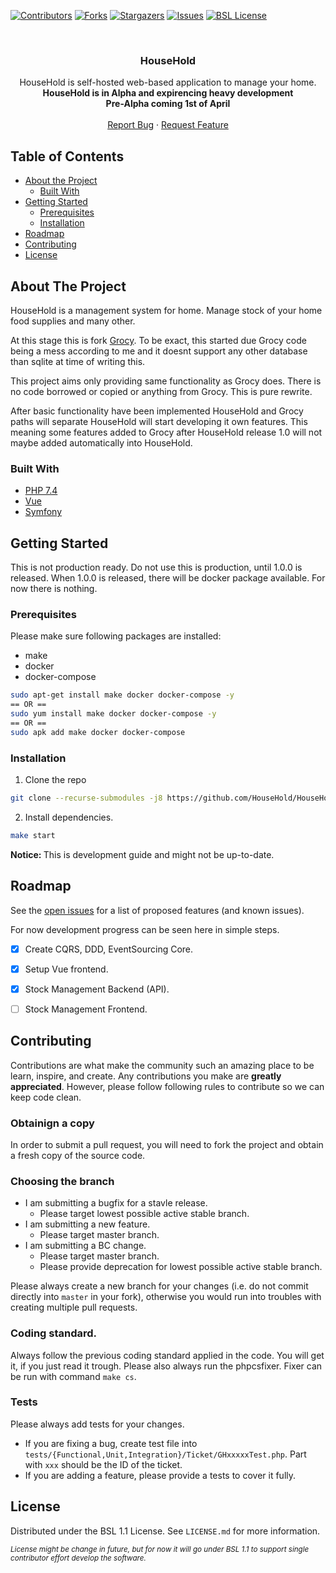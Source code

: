 [![Contributors][contributors-shield]][contributors-url]
[![Forks][forks-shield]][forks-url]
[![Stargazers][stars-shield]][stars-url]
[![Issues][issues-shield]][issues-url]
[![BSL License][license-shield]][license-url]


<br />
<p align="center">
  <!--
  <a href="https://github.com/HouseHold/HouseHold">
    <img src="logo.png" alt="Logo" width="80" height="80">
  </a>
  -->

  <h3 align="center">HouseHold</h3>

  <p align="center">
    HouseHold is self-hosted web-based application to manage your home.
    <br />
    <strong> HouseHold is in Alpha and expirencing heavy development</strong>
    <br />
    <strong> Pre-Alpha coming 1st of April </strong>
    <!-- <a href="https://github.com/HouseHold/HouseHold"><strong>Explore the docs »</strong></a> -->
    <br />
    <br />
    <!-- TODO: <a href="https://github.com/github_username/repo">View Demo</a> -->
    <!-- · -->
    <a href="https://github.com/HouseHold/HouseHold/issues">Report Bug</a>
    ·
    <a href="https://github.com/HouseHold/HouseHold/issues">Request Feature</a>
  </p>
</p>


## Table of Contents

* [About the Project](#about-the-project)
  * [Built With](#built-with)
* [Getting Started](#getting-started)
  * [Prerequisites](#prerequisites)
  * [Installation](#installation)
* [Roadmap](#roadmap)
* [Contributing](#contributing)
* [License](#license)



## About The Project

HouseHold is a management system for home. Manage stock of your home
food supplies and many other.

At this stage this is fork [Grocy](https://github.com/grocy/grocy).
To be exact, this started due Grocy code being a mess according to me
and it doesnt support any other database than sqlite at time of writing this.

This project aims only providing same functionality as Grocy does.
There is no code borrowed or copied or anything from Grocy. This is
pure rewrite.

After basic functionality have been implemented HouseHold and Grocy paths
will separate HouseHold will start developing it own features. This meaning
some features added to Grocy after HouseHold release 1.0 will not maybe
added automatically into HouseHold.

### Built With

* [PHP 7.4](https://php.net)
* [Vue](https://vuejs.org/)
* [Symfony ](https://symfony.com/)

## Getting Started

This is not production ready. Do not use this is production, until 1.0.0 is released.
When 1.0.0 is released, there will be docker package available. For now there is nothing.

### Prerequisites

Please make sure following packages are installed:
* make
* docker
* docker-compose
```sh
sudo apt-get install make docker docker-compose -y
== OR ==
sudo yum install make docker docker-compose -y
== OR ==
sudo apk add make docker docker-compose
```

### Installation
 
1. Clone the repo
```sh
git clone --recurse-submodules -j8 https://github.com/HouseHold/HouseHold.git
```
2. Install dependencies.
```sh
make start
```

<strong> Notice: </strong> This is development guide and might not be up-to-date.

## Roadmap

See the [open issues](https://github.com/HouseHold/HouseHold/issues) for a list of proposed features (and known issues).

For now development progress can be seen here in simple steps.

- [x] Create CQRS, DDD, EventSourcing Core.
- [x] Setup Vue frontend.
- [x] Stock Management Backend (API).
- [ ] Stock Management Frontend.


<!-- CONTRIBUTING -->
## Contributing

Contributions are what make the community such an amazing place to be learn, inspire, and create. Any contributions you make are **greatly appreciated**. However, please follow following rules to contribute so we can keep code clean.

### Obtainign a copy

In order to submit a pull request, you will need to fork the project and obtain a fresh copy of the source code.

### Choosing the branch

- I am submitting a bugfix for a stavle release.
  - Please target lowest possible active stable branch.
- I am submitting a new feature.
  - Please target master branch.
- I am submitting a BC change.
  - Please target master branch.
  - Please provide deprecation for lowest possible active stable branch.


Please always create a new branch for your changes (i.e. do not commit directly into `master` in your fork), otherwise you would run into troubles with creating multiple pull requests.

### Coding standard.

Always follow the previous coding standard applied in the code. You will get it, if you just read it trough. Please also always run the phpcsfixer. Fixer can  be run with command `make cs`.

### Tests

Please always add tests for your changes.
- If you are fixing a bug, create test file into `tests/{Functional,Unit,Integration}/Ticket/GHxxxxxTest.php`. 
Part with `xxx` should be the ID of the ticket.
- If you are adding a feature, please provide a tests to cover it fully.


<!-- LICENSE -->
## License

Distributed under the BSL 1.1 License. See `LICENSE.md` for more information.

<small>_License might be change in future, but for now it will go under BSL 1.1 to
support single contributor effort develop the software._</small>


<!-- MARKDOWN LINKS & IMAGES -->
[activity-shield]: https://img.shields.io/github/commit-activity/m/HouseHold/HouseHold?label=commits
[activity-link]: https://github.com/HouseHold/HouseHold/commits/master
[contributors-shield]: https://img.shields.io/github/contributors/HouseHold/HouseHold.svg?style=flat-square
[contributors-url]: https://github.com/HouseHold/HouseHold/graphs/contributors
[forks-shield]: https://img.shields.io/github/forks/HouseHold/HouseHold.svg?style=flat-square
[forks-url]: https://github.com/HouseHold/HouseHold/network/members
[stars-shield]: https://img.shields.io/github/stars/HouseHold/HouseHold.svg?style=flat-square
[stars-url]: https://github.com/HouseHold/HouseHold/stargazers
[issues-shield]: https://img.shields.io/github/issues/HouseHold/HouseHold.svg?style=flat-square
[issues-url]: https://github.com/HouseHold/HouseHold/issues
[license-shield]: https://img.shields.io/badge/License-BSL%201.1-brightgreen.svg?style=flat-square
[license-url]: https://github.com/HouseHold/HouseHold/blob/master/LICENSE.txt
[product-screenshot]: images/screenshot.png

